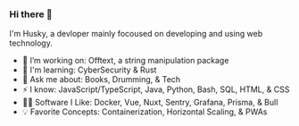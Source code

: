 ### Hi there 👋

I'm Husky, a devloper mainly focoused on developing and using web technology.

* 🔭 I’m working on: Offtext, a string manipulation package
* 🌱 I'm learning: CyberSecurity & Rust
* 💬 Ask me about: Books, Drumming, & Tech
* ⚡ I know: JavaScript/TypeScript, Java, Python, Bash, SQL, HTML, & CSS
* 👨‍💻 Software I Like: Docker, Vue, Nuxt, Sentry, Grafana, Prisma, & Bull
* 💡 Favorite Concepts: Containerization, Horizontal Scaling, & PWAs

<!--
**Huskydog9988/huskydog9988** is a ✨ _special_ ✨ repository because its `README.md` (this file) appears on your GitHub profile.

Here are some ideas to get you started:

- 🔭 I’m currently working on ...
- 🌱 I’m currently learning ...
- 👯 I’m looking to collaborate on ...
- 🤔 I’m looking for help with ...
- 💬 Ask me about ...
- 📫 How to reach me: ...
- 😄 Pronouns: ...
- ⚡ Fun fact: ...
-->

